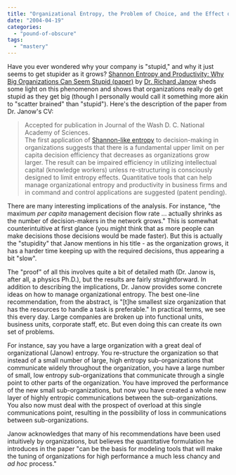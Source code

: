 ```yaml
---
title: "Organizational Entropy, the Problem of Choice, and the Effect of Organizational Structure on Performance (part 1 of 4)"
date: "2004-04-19"
categories: 
  - "pound-of-obscure"
tags: 
  - "mastery"
---
```


Have you ever wondered why your company is "stupid," and why it just seems to get stupider as it grows? [Shannon Entropy and Productivity: Why Big Organizations Can Seem Stupid (paper)](http://physics.njit.edu/~janow/Paper20040228njit.pdf) by [Dr. Richard Janow](http://physics.njit.edu/~janow/JanowCurVitae.html) sheds some light on this phenomenon and shows that organizations really do get stupid as they get big (though I personally would call it something more akin to "scatter brained" than "stupid"). Here's the description of the paper from Dr. Janow's CV:

> Accepted for publication in Journal of the Wash D. C. National Academy of Sciences.  
> The first application of [Shannon-like entropy](http://www.google.com/search?sourceid=navclient&ie=UTF-8&oe=UTF-8&q=%22shannon+entropy%22) to decision-making in organizations suggests that there is a fundamental upper limit on per capita decision efficiency that decreases as organizations grow larger. The result can be impaired efficiency in utilizing intellectual capital (knowledge workers) unless re-structuring is consciously designed to limit entropy effects. Quantitative tools that can help manage organizational entropy and productivity in business firms and in command and control applications are suggested (patent pending).

There are many interesting implications of the analysis. For instance, "the maximum _per capita_ management decision flow rate ... actually shrinks as the number of decision-makers in the network grows." This is somewhat counterintuitive at first glance (you might think that as more people can make decisions those decisions would be made faster). But this is actually the "stupidity" that Janow mentions in his title - as the organization grows, it has a harder time keeping up with the required decisions, thus appearing a bit "slow".  
  
The "proof" of all this involves quite a bit of detailed math (Dr. Janow is, after all, a physics Ph.D.), but the results are fairly straightforward. In addition to describing the implications, Dr. Janow provides some concrete ideas on how to manage organizational entropy. The best one-line recommendation, from the abstract, is "\[t\]he smallest size organization that has the resources to handle a task is preferable." In practical terms, we see this every day. Large companies are broken up into functional units, business units, corporate staff, etc. But even doing this can create its own set of problems.  
  
For instance, say you have a large organization with a great deal of organizational (Janow) entropy. You re-structure the organization so that instead of a small number of large, high entropy sub-organizations that communicate widely throughout the organization, you have a large number of small, low entropy sub-organizations that communicate through a single point to other parts of the organization. You have improved the performance of the new small sub-organizations, but now you have created a whole new layer of highly entropic communications between the sub-organizations. You also now must deal with the prospect of overload at this single communications point, resulting in the possibility of loss in communications between sub-organizations.  
  
Janow acknowledges that many of his recommendations have been used intuitively by organizations, but believes the quantitative formulation he introduces in the paper "can be the basis for modeling tools that will make the tuning of organizations for high performance a much less chancy and _ad hoc_ process."
